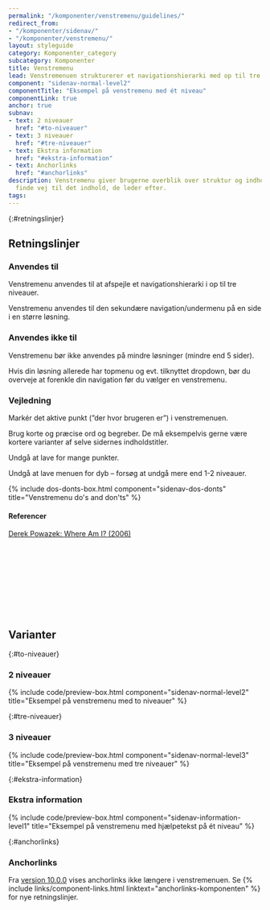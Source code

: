 ```yaml
---
permalink: "/komponenter/venstremenu/guidelines/"
redirect_from:
- "/komponenter/sidenav/"
- "/komponenter/venstremenu/"
layout: styleguide
category: Komponenter_category
subcategory: Komponenter
title: Venstremenu
lead: Venstremenuen strukturerer et navigationshierarki med op til tre niveauer i en vertikal liste.
component: "sidenav-normal-level2"
componentTitle: "Eksempel på venstremenu med ét niveau"
componentLink: true
anchor: true
subnav:
- text: 2 niveauer
  href: "#to-niveauer"
- text: 3 niveauer
  href: "#tre-niveauer"
- text: Ekstra information
  href: "#ekstra-information"
- text: Anchorlinks
  href: "#anchorlinks"
description: Venstremenu giver brugerne overblik over struktur og indhold, så de kan
  finde vej til det indhold, de leder efter.
tags: 
---
```


{:#retningslinjer}
## Retningslinjer

### Anvendes til

Venstremenu anvendes til at afspejle et navigationshierarki i op til tre niveauer.

Venstremenu anvendes til den sekundære navigation/undermenu på en side i en større løsning.

### Anvendes ikke til

Venstremenu bør ikke anvendes på mindre løsninger (mindre end 5 sider).

Hvis din løsning allerede har topmenu og evt. tilknyttet dropdown, bør du overveje at forenkle din navigation før du vælger en venstremenu.

### Vejledning

Markér det aktive punkt (”der hvor brugeren er”) i venstremenuen.

Brug korte og præcise ord og begreber. De må eksempelvis gerne være kortere varianter af selve sidernes indholdstitler.

Undgå at lave for mange punkter.

Undgå at lave menuen for dyb – forsøg at undgå mere end 1-2 niveauer.

{% include dos-donts-box.html component="sidenav-dos-donts" title="Venstremenu do's and don'ts" %}

#### Referencer

<a href="http://www.alistapart.com/articles/whereami" class="icon-link">Derek Powazek: Where Am I? (2006)<svg class="icon-svg" focusable="false" aria-hidden="true"><use xlink:href="#open-in-new"></use></svg></a>

## Varianter

{:#to-niveauer}
### 2 niveauer

{% include code/preview-box.html component="sidenav-normal-level2" title="Eksempel på venstremenu med to niveauer" %}

{:#tre-niveauer}
### 3 niveauer

{% include code/preview-box.html component="sidenav-normal-level3" title="Eksempel på venstremenu med tre niveauer" %}

{:#ekstra-information}
### Ekstra information

{% include code/preview-box.html component="sidenav-information-level1" title="Eksempel på venstremenu med hjælpetekst på ét niveau" %}

{:#anchorlinks}
### Anchorlinks

Fra <a href="/faellesskab/releases/#version-10-0-0">version 10.0.0</a> vises anchorlinks ikke længere i venstremenuen. Se {% include links/component-links.html linktext="anchorlinks-komponenten" %} for nye retningslinjer.